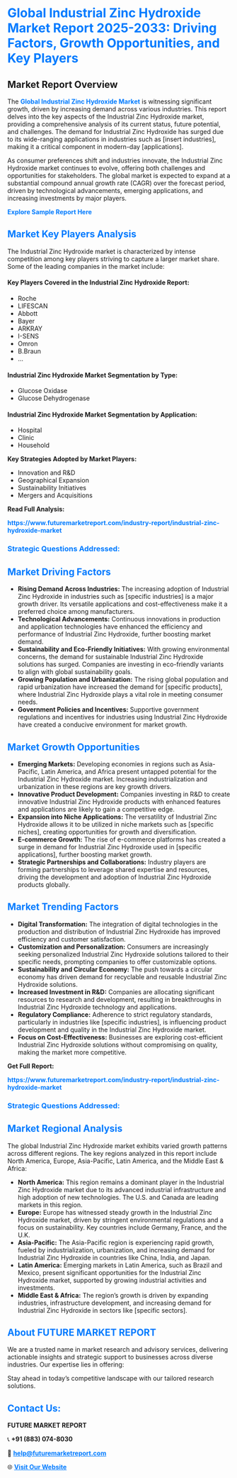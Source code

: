 <h1 style="color: #007BFF;">Global Industrial Zinc Hydroxide Market Report 2025-2033: Driving Factors, Growth Opportunities, and Key Players</h1>

<section id="overview">
<h2>Market Report Overview</h2>
<p>The <a href="https://www.futuremarketreport.com/industry-report/industrial-zinc-hydroxide-market" style="color: #007BFF; text-decoration: none;"><strong>Global Industrial Zinc Hydroxide Market</strong></a> is witnessing significant growth, driven by increasing demand across various industries. This report delves into the key aspects of the Industrial Zinc Hydroxide market, providing a comprehensive analysis of its current status, future potential, and challenges. The demand for Industrial Zinc Hydroxide has surged due to its wide-ranging applications in industries such as [insert industries], making it a critical component in modern-day [applications].</p>
<p>As consumer preferences shift and industries innovate, the Industrial Zinc Hydroxide market continues to evolve, offering both challenges and opportunities for stakeholders. The global market is expected to expand at a substantial compound annual growth rate (CAGR) over the forecast period, driven by technological advancements, emerging applications, and increasing investments by major players.</p>
</section>

<section id="overview">
<p><a href="https://www.futuremarketreport.com/request-sample/reportId=102845" style="color: #007BFF; text-decoration: none;"><strong>Explore Sample Report Here</strong></a></p>
</section>

<section id="key-players">
<h2 style="color: #007BFF;">Market Key Players Analysis</h2>
<p>The Industrial Zinc Hydroxide market is characterized by intense competition among key players striving to capture a larger market share. Some of the leading companies in the market include:</p>
<h4>Key Players Covered in the Industrial Zinc Hydroxide Report:</h4>
<ul><li>Roche</li><li>LIFESCAN</li><li>Abbott</li><li>Bayer</li><li>ARKRAY</li><li>I-SENS</li><li>Omron</li><li>B.Braun</li><li>...</li></ul>
<h4>Industrial Zinc Hydroxide Market Segmentation by Type:</h4>
<ul><li>Glucose Oxidase</li><li>Glucose Dehydrogenase</li></ul>

<h4>Industrial Zinc Hydroxide Market Segmentation by Application:</h4>
<ul><li>Hospital</li><li>Clinic</li><li>Household</li></ul>
<p><strong>Key Strategies Adopted by Market Players:</strong></p>
<ul>
<li>Innovation and R&D</li>
<li>Geographical Expansion</li>
<li>Sustainability Initiatives</li>
<li>Mergers and Acquisitions</li>
</ul>
</section>

<section>
<p><strong>Read Full Analysis: </strong></p><a href="https://www.futuremarketreport.com/industry-report/industrial-zinc-hydroxide-market" style="color: #007BFF; text-decoration: none;"><strong>https://www.futuremarketreport.com/industry-report/industrial-zinc-hydroxide-market</strong></a>
<h3 style="color: #007BFF;">Strategic Questions Addressed:</h3>
</section>

<section id="driving-factors">
<h2 style="color: #007BFF;">Market Driving Factors</h2>
<ul>
<li><strong>Rising Demand Across Industries:</strong> The increasing adoption of Industrial Zinc Hydroxide in industries such as [specific industries] is a major growth driver. Its versatile applications and cost-effectiveness make it a preferred choice among manufacturers.</li>
<li><strong>Technological Advancements:</strong> Continuous innovations in production and application technologies have enhanced the efficiency and performance of Industrial Zinc Hydroxide, further boosting market demand.</li>
<li><strong>Sustainability and Eco-Friendly Initiatives:</strong> With growing environmental concerns, the demand for sustainable Industrial Zinc Hydroxide solutions has surged. Companies are investing in eco-friendly variants to align with global sustainability goals.</li>
<li><strong>Growing Population and Urbanization:</strong> The rising global population and rapid urbanization have increased the demand for [specific products], where Industrial Zinc Hydroxide plays a vital role in meeting consumer needs.</li>
<li><strong>Government Policies and Incentives:</strong> Supportive government regulations and incentives for industries using Industrial Zinc Hydroxide have created a conducive environment for market growth.</li>
</ul>
</section>

<section id="growth-opportunities">
<h2 style="color: #007BFF;">Market Growth Opportunities</h2>
<ul>
<li><strong>Emerging Markets:</strong> Developing economies in regions such as Asia-Pacific, Latin America, and Africa present untapped potential for the Industrial Zinc Hydroxide market. Increasing industrialization and urbanization in these regions are key growth drivers.</li>
<li><strong>Innovative Product Development:</strong> Companies investing in R&D to create innovative Industrial Zinc Hydroxide products with enhanced features and applications are likely to gain a competitive edge.</li>
<li><strong>Expansion into Niche Applications:</strong> The versatility of Industrial Zinc Hydroxide allows it to be utilized in niche markets such as [specific niches], creating opportunities for growth and diversification.</li>
<li><strong>E-commerce Growth:</strong> The rise of e-commerce platforms has created a surge in demand for Industrial Zinc Hydroxide used in [specific applications], further boosting market growth.</li>
<li><strong>Strategic Partnerships and Collaborations:</strong> Industry players are forming partnerships to leverage shared expertise and resources, driving the development and adoption of Industrial Zinc Hydroxide products globally.</li>
</ul>
</section>

<section id="trending-factors">
<h2 style="color: #007BFF;">Market Trending Factors</h2>
<ul>
<li><strong>Digital Transformation:</strong> The integration of digital technologies in the production and distribution of Industrial Zinc Hydroxide has improved efficiency and customer satisfaction.</li>
<li><strong>Customization and Personalization:</strong> Consumers are increasingly seeking personalized Industrial Zinc Hydroxide solutions tailored to their specific needs, prompting companies to offer customizable options.</li>
<li><strong>Sustainability and Circular Economy:</strong> The push towards a circular economy has driven demand for recyclable and reusable Industrial Zinc Hydroxide solutions.</li>
<li><strong>Increased Investment in R&D:</strong> Companies are allocating significant resources to research and development, resulting in breakthroughs in Industrial Zinc Hydroxide technology and applications.</li>
<li><strong>Regulatory Compliance:</strong> Adherence to strict regulatory standards, particularly in industries like [specific industries], is influencing product development and quality in the Industrial Zinc Hydroxide market.</li>
<li><strong>Focus on Cost-Effectiveness:</strong> Businesses are exploring cost-efficient Industrial Zinc Hydroxide solutions without compromising on quality, making the market more competitive.</li>
</ul>
</section>

<section>
<p><strong>Get Full Report: </strong></p><a href="https://www.futuremarketreport.com/industry-report/industrial-zinc-hydroxide-market" style="color: #007BFF; text-decoration: none;"><strong>https://www.futuremarketreport.com/industry-report/industrial-zinc-hydroxide-market</strong></a>
<h3 style="color: #007BFF;">Strategic Questions Addressed:</h3>
</section>


<section id="regional-analysis">
<h2 style="color: #007BFF;">Market Regional Analysis</h2>
<p>The global Industrial Zinc Hydroxide market exhibits varied growth patterns across different regions. The key regions analyzed in this report include North America, Europe, Asia-Pacific, Latin America, and the Middle East & Africa:</p>
<ul>
<li><strong>North America:</strong> This region remains a dominant player in the Industrial Zinc Hydroxide market due to its advanced industrial infrastructure and high adoption of new technologies. The U.S. and Canada are leading markets in this region.</li>
<li><strong>Europe:</strong> Europe has witnessed steady growth in the Industrial Zinc Hydroxide market, driven by stringent environmental regulations and a focus on sustainability. Key countries include Germany, France, and the U.K.</li>
<li><strong>Asia-Pacific:</strong> The Asia-Pacific region is experiencing rapid growth, fueled by industrialization, urbanization, and increasing demand for Industrial Zinc Hydroxide in countries like China, India, and Japan.</li>
<li><strong>Latin America:</strong> Emerging markets in Latin America, such as Brazil and Mexico, present significant opportunities for the Industrial Zinc Hydroxide market, supported by growing industrial activities and investments.</li>
<li><strong>Middle East & Africa:</strong> The region’s growth is driven by expanding industries, infrastructure development, and increasing demand for Industrial Zinc Hydroxide in sectors like [specific sectors].</li>
</ul>
</section>

<footer>
<h2 style="color: #007BFF;">About FUTURE MARKET REPORT</h2>
<p>We are a trusted name in market research and advisory services, delivering actionable insights and strategic support to businesses across diverse industries. Our expertise lies in offering:</p>

<p>Stay ahead in today’s competitive landscape with our tailored research solutions.</p>

<h2 style="color: #007BFF;">Contact Us:</h2>
<p><strong>FUTURE MARKET REPORT</strong></p>
<p>📞 <strong>+91 (883) 074-8030</strong></p>
<p>📧 <strong><a href="mailto:help@futuremarketreport.com" style="color: #007BFF;">help@futuremarketreport.com</a></strong></p>
<p>🌐 <strong><a href="https://www.futuremarketreport.com/" style="color: #007BFF;">Visit Our Website</a></strong></p>
</footer>
